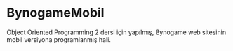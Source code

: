 # BynogameMobil
Object Oriented Programming 2 dersi için yapılmış, Bynogame web sitesinin mobil versiyona programlanmış hali.
